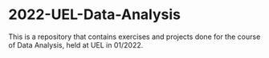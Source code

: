 # 2022-UEL-Data-Analysis
This is a repository that contains exercises and projects done for the course of Data Analysis, held at UEL in 01/2022.
